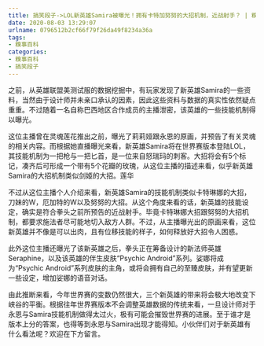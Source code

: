 ```yaml
---
title: 搞笑段子->LOL新英雄Samira被曝光！拥有卡特加努努的大招机制，近战射手？ | 糗事百科
date: 2020-08-03 13:29:07
urlname: 0796512b2cf66f79f26da49f8234a36a
tags: 
- 糗事百科
categories:
- 糗事百科
- 搞笑段子
---
```

之前，从英雄联盟美测试服的数据挖掘中，有玩家发现了新英雄Samira的一些资料，当然由于设计师并未亲口承认的因素，因此这些资料与数据的真实性依然疑点重重。不过随着一名自称巴西地区合作成员的主播泄密，该英雄的一些技能机制得以曝光。

这位主播曾在灵魂莲花推出之前，曝光了莉莉娅跟永恩的原画，并预告了有关灵魂的相关内容。而根据她直播曝光来看，新英雄Samira将在世界赛版本登陆LOL，其技能机制为一把枪与一把匕首，是一位来自怒瑞玛的刺客。大招将会有5个标记，凑齐后可形成一个带有5个花瓣的玫瑰，从这位主播的描述来看，似乎新英雄Samira的大招机制类似剑姬的大招。莲华

不过从这位主播个人介绍来看，新英雄Samira的技能机制类似卡特琳娜的大招，刀妹的W，厄加特的W以及努努的大招。从这个角度来看的话，新英雄的技能设定，确实是符合拳头之前所预告的近战射手。毕竟卡特琳娜大招跟努努的大招机制，都要求施法者尽可能地切入敌方人群。不过，从主播曝光出的原画来看，这位新英雄并不像是可以出肉，且有位移技能的样子，如何释放好大招令人困惑。

此外这位主播还曝光了该新英雄之后，拳头正在筹备设计的新法师英雄Seraphine，以及该英雄的伴生皮肤“Psychic Android”系列。娑娜将成为“Psychic Android”系列皮肤的主角，或将会拥有自己的至臻皮肤，并有望更新一些设定，增加娑娜的语音对话。

由此推断来看，今年世界赛的变数仍然很大，三个新英雄的带来将会极大地改变下峡谷的平衡。根据往年世界赛版本不会调整英雄数据的传统来看，一旦设计师对于永恩与Samira技能机制做得太过火，极有可能会摧毁世界赛的进展。至于谁才是版本上分的答案，也得等到永恩与Samira出现才能得知。小伙伴们对于新英雄有什么看法呢？欢迎在下方留言。


